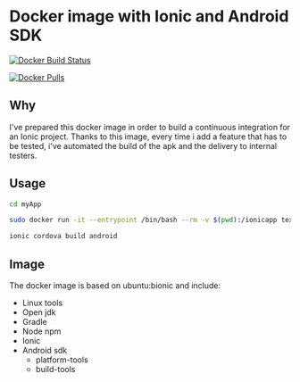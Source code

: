 # Docker image with Ionic and Android SDK

[![Docker Build Status](https://img.shields.io/docker/build/texano00/ionic-android.svg)](https://hub.docker.com/r/texano00/ionic-android/)

[![Docker Pulls](https://img.shields.io/docker/pulls/texano00/ionic-android.svg)](https://hub.docker.com/r/texano00/ionic-android/)

## Why

I've prepared this docker image in order to build a continuous integration for an Ionic project.
Thanks to this image, every time i add a feature that has to be tested, i've automated the build of the apk and the delivery to internal testers.


## Usage

```bash
cd myApp

sudo docker run -it --entrypoint /bin/bash --rm -v $(pwd):/ionicapp texano00:ionic-android

ionic cordova build android
```

## Image

The docker image is based on ubuntu:bionic and include:

- Linux tools
- Open jdk
- Gradle
- Node npm
- Ionic
- Android sdk
  - platform-tools
  - build-tools
